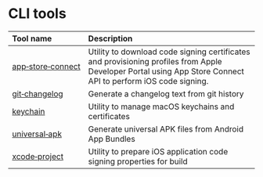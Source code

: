 
CLI tools
=========

|Tool name|Description|
| :--- | :--- |
|[app‑store‑connect](app-store-connect/README.md)|Utility to download code signing certificates and provisioning profiles    from Apple Developer Portal using App Store Connect API to perform iOS code signing.|
|[git‑changelog](git-changelog/README.md)|Generate a changelog text from git history|
|[keychain](keychain/README.md)|Utility to manage macOS keychains and certificates|
|[universal‑apk](universal-apk/README.md)|Generate universal APK files from Android App Bundles|
|[xcode‑project](xcode-project/README.md)|Utility to prepare iOS application code signing properties for build|
